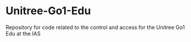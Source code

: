 # Unitree-Go1-Edu
Repository for code related to the control and access for the Unitree Go1 Edu at the IAS
